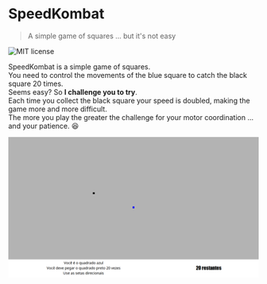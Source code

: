 # SpeedKombat

> A simple game of squares ... but it's not easy

![MIT license](https://img.shields.io/badge/License-MIT-blue.svg)

SpeedKombat is a simple game of squares.   
You need to control the movements of the blue square to catch the black square 20 times.  
Seems easy? So **I challenge you to try**.  
Each time you collect the black square your speed is doubled, making the game more and more difficult.  
The more you play the greater the challenge for your motor coordination ... and your patience. :laughing:     
  
![printscreen](https://github.com/EricMGS/SpeedKombat/blob/master/image.png)  

